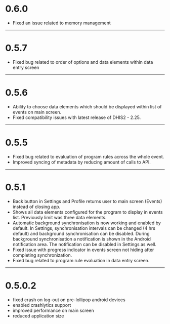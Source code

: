 # 0.6.0
 - Fixed an issue related to memory management

----

# 0.5.7
 - Fixed bug related to order of options and data elements within data entry screen

----

# 0.5.6

 - Ability to choose data elements which should be displayed within
 list of events on main screen.
 - Fixed compatibility issues with latest release of DHIS2 - 2.25.

----

# 0.5.5

 - Fixed bug related to evaluation of program rules across the whole event.
 - Improved syncing of metadata by reducing amount of calls to API.

----

# 0.5.1

 - Back button in Settings and Profile returns user to main screen (Events) instead of closing app.
 - Shows all data elements configured for the program to display in events list. Previously
 limit was three data elements.
 - Automatic background synchronisation is now working and enabled by default. In Settings,
 synchronisation intervals can be changed (4 hrs default) and background synchronisation can be
 disabled. During background synchronisation a notification is shown in the Android notification
 area. The notification can be disabled in Settings as well.
 - Fixed issue with progress indicator in events screen not hiding after completing synchronization.
 - Fixed bug related to program rule evaluation in data entry screen.

----

# 0.5.0.2

 - fixed crash on log-out on pre-lollipop android devices
 - enabled crashlytics support
 - improved performance on main screen
 - reduced application size
